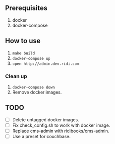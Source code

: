 ## Prerequisites

1. docker
2. docker-compose

## How to use

1. `make build`
2. `docker-compose up`
3. `open http://admin.dev.ridi.com`

### Clean up

1. `docker-compose down`
2. Remove docker images.

## TODO
- [ ] Delete untagged docker images.
- [ ] Fix check_config.sh to work with docker image.
- [ ] Replace cms-admin with ridibooks/cms-admin.
- [ ] Use a preset for couchbase.
